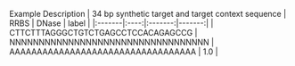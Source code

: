 Example Description
| 34 bp synthetic target and target context sequence | RRBS | DNase | label |
|:-------|:----:|:-------:|-------:|
| CTTCTTTAGGGCTGTCTGAGCCTCCACAGAGCCG | NNNNNNNNNNNNNNNNNNNNNNNNNNNNNNNNNN | AAAAAAAAAAAAAAAAAAAAAAAAAAAAAAAAAA | 1.0 |

